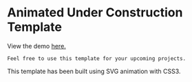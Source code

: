 # Animated Under Construction Template

View the demo [here.](https://prathamjain10.github.io/CLOTHING_BEAN_under_construction/)
``` 
Feel free to use this template for your upcoming projects.
```
This template has been built using SVG animation with CSS3.